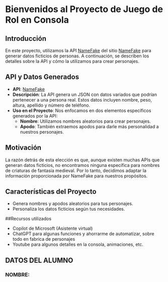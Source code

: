 # Bienvenidos al Proyecto de Juego de Rol en Consola

## Introducción

En este proyecto, utilizamos la API [NameFake](https://api.namefake.com/) del sitio [NameFake](https://namefake.com/) para generar datos ficticios de personas. A continuación, se describen los detalles sobre la API y cómo la utilizamos para crear personajes.

## API y Datos Generados

- **API**: [NameFake](https://api.namefake.com/)
- **Descripción**: La API genera un JSON con datos variados que podrían pertenecer a una persona real. Estos datos incluyen nombre, peso, altura, apellido y número de teléfono.
- **Uso en el Proyecto**: Nos enfocamos en dos elementos específicos generados por la API:
  - **Nombre**: Utilizamos nombres aleatorios para crear personajes.
  - **Apodo**: También extraemos apodos para darle más personalidad a nuestros personajes.

## Motivación

La razón detrás de esta elección es que, aunque existen muchas APIs que generan datos ficticios, no encontramos ninguna específica para nombres de criaturas de fantasía medieval. Por lo tanto, decidimos adaptar la información proporcionada por NameFake para nuestros propósitos.


## Características del Proyecto

- Genera nombres y apodos aleatorios para tus personajes.
- Personaliza los datos ficticios según tus necesidades.

##Recursos utilizados
- Copilot de Microsoft (Asistente virtual)
- ChatGPT para algunas funciones y ahorrarme de automatizar, sobre todo en fabrica de personajes
- Youtube para algunos detalles en la consola, animaciones, etc.

## DATOS DEL ALUMNO
### NOMBRE: